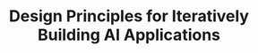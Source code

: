 ---
layout: redirect
title:  "Design Principles for Iteratively Building AI Applications"
excerpt: "Down with the end-to-end mega model! Long live end-to-end (evaluation and iteration)!"
redirect_to: https://snorkel.ai/iterative-ai-application-development-with-application-studio/
---